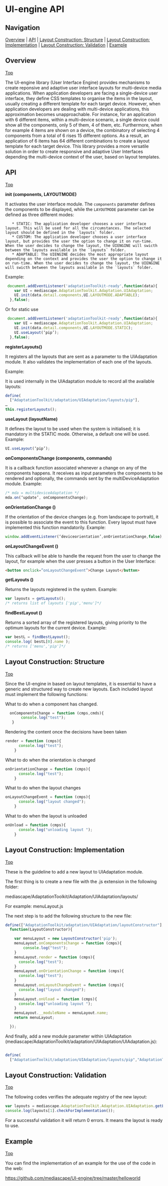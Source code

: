 # UI-engine API

## Navigation
[Overview][] | [API][] | [Layout Construction: Structure][] | [Layout Construction: Implementation][] | [Layout Construction: Validation][] | [Example][]

## Overview
[Top][]

The UI-engine library (User Interface Engine) provides mechanisms to create reponsive and adaptive user interface layouts for multi-device media applications. When application developers are facing a single-device user interface, they define CSS templates to organise the items in the layout, usually creating a different template for each target device. However, when application developers are dealing with multi-device applications, this approximation becomes unapproachable. For instance, for an application with 6 different items, within a multi-device scenario, a single device could show all the components, only 5 of them, 4 of them, etc. Furthermore, when for example 4 items are shown on a device, the combinatory of selecting 4 components from a total of 6 rises 15 different options. As a result, an application of 6 items has 64 different combinations to create a layout template for each target device. This library provides a more versatile solution in order to create responsive and adaptive User Interfaces depending the multi-device context of the user, based on layout templates.

## API
[Top][]

**init (components, LAYOUTMODE)**

It activates the user interface module. The ``components`` parameter defines the components to be displayed, while the ``LAYOUTMODE`` parameter can be defined as three different modes:

       * STATIC: The application developer chooses a user interface layout. This will be used for all the circumstances. The selected layout should be defined in the `layouts` folder.
       * CUSTOM: The application developer chooses a user interface layout, but provides the user the option to change it on run-time. When the user decides to change the layout, the UIENGINE will swicth between the layouts available in the `layouts` folder.
       * ADAPTABLE: The UIENGINE decides the most appropriate layout depending on the context and provides the user the option to change it on run-time. When the user decides to change the layout, the UIENGINE will swicth between the layouts available in the `layouts` folder.
       
Example:
```javascript
 document.addEventListener('adaptationToolkit-ready',function(data){
    var UI = mediascape.AdaptationToolkit.Adaptation.UIAdaptation;
    UI.init(data.detail.components,UI.LAYOUTMODE.ADAPTABLE);
  },false);
```
Or for static use

```javascript
 document.addEventListener('adaptationToolkit-ready',function(data){
    var UI = mediascape.AdaptationToolkit.Adaptation.UIAdaptation;
    UI.init(data.detail.components,UI.LAYOUTMODE.STATIC);
    UI.useLayout(‘pip’);
  },false);
```

**registerLayouts()**

It registers all the layouts that are sent as a parameter to the UIAdaptation module. It also validates the implementation of each one of the layouts.

Example:

It is used internally in the UIAdaptation module to record all the available layouts:

```javascript
define(
  ["AdaptationToolkit/adaptation/UIAdaptation/layouts/pip"],
…
this.registerLayouts();
```
**useLayout (layoutName)**

It defines the layout to be used when the system is initialised; it is mandatory in the STATIC mode. Otherwise, a default one will be used. Example:

```javascript
UI.useLayout(‘pip’);

```

**onComponentsChange (components, commands)**

It is a callback function associated whenever a change on any of the components happens. It receives as input parameters the components to be rendered and optionally, the commands sent by the multiDeviceAdaptation module. Example:

```javascript
/* mda = multideviceAdaptation */
mda.on(‘update’, onComponentsChange);
```

**onOrientationChange ()**

If the orientation of the device changes (e.g. from landscape to portrait), it is possible to associate the event to this function. Every layout must have implemented this function mandatorily. Example:

```javascript
window.addEventListener(‘deviceorientation’,onOrientationChange,false);
```

**onLayoutChangeEvent ()**

This callback will be able to handle the request from the user to change the layout, for example when the user presses a button in the User Interface:
```html
<button onclick=”onLayoutChangeEvent”>Change Layout</button>
```
**getLayouts ()**

Returns the layouts registered in the system. Example:

```javascript
var layouts = getLayouts();
/* returns list of layouts ['pip','menu']*/
```

**findBestLayout ()**

Returns a sorted array of the registered layouts, giving priority to the optimum layouts for the current device. Example:
```javascript
var bestL = findBestLayout();
console.log( bestL[0].name );
/* returns ['menu','pip']*/
```

## Layout Construction: Structure
[Top][]
       
Since the UI-engine in based on layout templates, it is essential to have a generic and structured way to create new layouts. Each included layout must implement the following functions:

What to do when a component has changed.
 ```javascript
   onComponentsChange = function (cmps,cmds){
        console.log("test");
    }
```
Rendering the content once the decisions have been taken
```javascript
render = function (cmps){
      console.log("test");
    }
```
What to do when the orientation is changed
```javascript
onOrientationChange = function (cmps){
      console.log("test");
    }
```
What to do when the layout changes
```javascript
onLayoutChangeEvent = function (cmps){
      console.log("layout changed");
    }
```    
What to do when the layout is unloaded
```javascript
onUnload = function (cmps){
      console.log("unloading layout ");
    }
  ```

## Layout Construction: Implementation
[Top][]

These is the guideline to add a new layout to UIAdaptation module.

The first thing is to create a new file with the .js extension in the following folder:

mediascape/AdaptationToolkit/Adaptation/UIAdaptation/layouts/

For example: menuLayout.js

The next step is to add the following structure to the new file:

```javascript
define(["AdaptationToolkit/adaptation/UIAdaptation/layoutConstructor"],
  function(LayoutConstructor){

    var menuLayout = new LayoutConstructor('pip');
    menuLayout.onComponentsChange = function (cmps){
        console.log("test");
    }
    menuLayout.render = function (cmps){
      console.log("test");
    }
    menuLayout.onOrientationChange = function (cmps){
      console.log("test");
    }
    menuLayout.onLayoutChangeEvent = function (cmps){
      console.log("layout changed");
    }
    menuLayout.onUload = function (cmps){
      console.log("unloading layout ");
    }
    menuLayout.__moduleName = menuLayout.name;
    return menuLayout;

  });
```
And finally, add a new module parameter within UIAdaptation 
(mediascape/AdaptationToolkit/adaptation/UIAdaptation/UIAdaptation.js):

```javascript

define(
  ["AdaptationToolkit/adaptation/UIAdaptation/layouts/pip","AdaptationToolkit/adaptation/UIAdaptation/layouts/menuLayout"]

```

## Layout Construction: Validation
[Top][]

The following codes verifies the adequate registry of the new layout:

```javascript
var layouts = mediascape.AdaptationToolkit.Adaptation.UIAdaptation.getLayouts());
console.log(layouts[1].checkForImplementation());
```
For a successful validation it will return 0 errors. It means the layout is ready to use.

## Example
[Top][]

You can find the implementation of an example for the use of the code in the web:

https://github.com/mediascape/UI-engine/tree/master/helloworld

[Top]: #navigation
[Overview]: #overview
[API]: #api
[Layout Construction: Structure]: #Layout-Construction:-Structure
[Layout Construction: Implementation]: #layout-construction:-implementation
[Layout Construction: Validation]: #layout-construction:-validation
[Example]: #example

